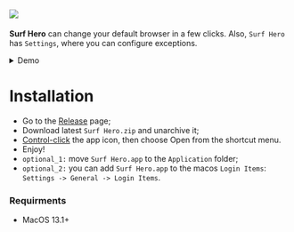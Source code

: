 # ![](https://dropovercl.s3.amazonaws.com/d5d7a576-987c-4404-9a02-1347da813609/d8c6d0b9-82c1-4122-b1ca-6c7495280f10/d06e0514-b9fe-46de-8941-373af6a684a6.svg)

**Surf Hero** can change your default browser in a few clicks. Also, `Surf Hero` has `Settings`, where you can configure exceptions.

<details>
  <summary>Demo</summary>
  <img src="https://dropovercl.s3.amazonaws.com/6ab46908-8602-48f2-8651-3ccd00c7d5bd/29e7f7a8-f6db-4a17-996d-90ba827456a7/697e83a2-0044-4088-aebd-787d8c0a1cba.gif" width="220px">
</details>

# Installation
- Go to the [Release](https://github.com/schornon/BrowserChanger2/releases) page;
- Download latest `Surf Hero.zip` and unarchive it;
- [Control-click](https://support.apple.com/en-gb/guide/mac-help/mchleab3a043/mac) the app icon, then choose Open from the shortcut menu.
- Enjoy! 
- `optional_1:` move `Surf Hero.app` to the `Application` folder;
- `optional_2:` you can add `Surf Hero.app` to the macos `Login Items`: `Settings -> General -> Login Items`.
### Requirments
- MacOS 13.1+
